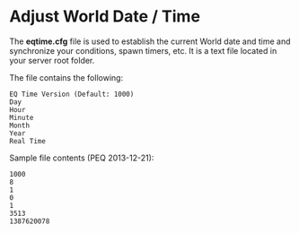 # Adjust World Date / Time

The **eqtime.cfg** file is used to establish the current World date and time and synchronize your conditions, spawn timers, etc. It is a text file located in your server root folder.

The file contains the following:

```text
EQ Time Version (Default: 1000)
Day
Hour
Minute
Month
Year
Real Time
```

Sample file contents (PEQ 2013-12-21):

```text
1000
8
1
0
1
3513
1387620078
```

